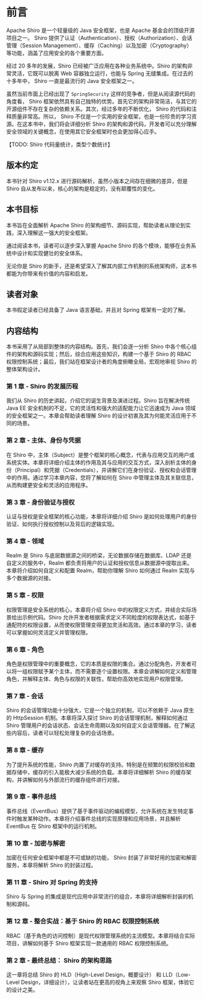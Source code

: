 # 前言

Apache Shiro 是一个轻量级的 Java 安全框架，也是 Apache 基金会的顶级开源项目之一。 Shiro 提供了认证（Authentication）、授权（Authorization）、会话管理（Session Management）、缓存（Caching）以及加密（Cryptography）等功能，涵盖了应用安全的各个重要方面。

经过 20 多年的发展，Shiro 已经被广泛应用在各种业务系统中。Shiro 的架构非常灵活，它既可以脱离 Web 容器独立运行，也能与 Spring 无缝集成。在过去的十多年中， Shiro 一直是最流行的 Java 安全框架之一。

虽然当前市面上已经出现了 `SpringSecurity` 这样的竞争者，但是从阅读源代码的角度看， Shiro 框架依然具有自己独特的优势。首先它的架构非常简洁，与其它的开源组件不存在复杂的依赖关系。其次，经过多年的不断优化， Shiro 的代码和注释质量非常高。所以， Shiro 不仅是一个实用的安全框架，也是一份珍贵的学习资源。在这本书中，我们将会详细分析 Shiro 的架构和源代码，开发者可以充分理解安全领域的关键概念，在使用其它安全框架时也会更加得心应手。

【TODO: Shiro 代码量统计，类型个数统计】

## 版本约定

本书针对 Shiro v1.12.x 进行源码解析，虽然小版本之间存在细微的差异，但是 Shiro 自从发布以来，核心的架构是稳定的，没有颠覆性的变化。

## 本书目标

本书旨在全面解析 Apache Shiro 的架构细节、源码实现，帮助读者从理论到实践，深入理解这一强大的安全框架。

通过阅读本书，读者可以逐步深入掌握 Apache Shiro 的各个模块，能够在业务系统中设计和实现健壮的安全体系。

无论你是 Shiro 的新手，还是希望深入了解其内部工作机制的系统架构师，这本书都能为你带来有价值的内容和启发。

## 读者对象

本书假定读者已经具备了 Java 语言基础，并且对 Spring 框架有一定的了解。

## 内容结构

本书采用了从局部到整体的内容结构。首先，我们会逐一分析 Shiro 中各个核心组件的架构和源码实现；然后，综合应用这些知识，构建一个基于 Shiro 的 RBAC 权限控制系统；最后，我们站在框架设计者的角度俯瞰全局，宏观地审视 Shiro 的整体架构设计。

### 第 1 章 - Shiro 的发展历程

我们从 Shiro 的历史讲起，介绍它的诞生背景及演进过程。Shiro 旨在解决传统 Java EE 安全机制的不足，它的灵活性和强大的适配能力让它迅速成为 Java 领域的安全框架之一。本章会帮助读者理解 Shiro 的设计初衷及其为何能灵活应用于不同的场景。

### 第 2 章 - 主体、身份与凭据

在 Shiro 中，主体（Subject）是整个框架的核心概念，代表与应用交互的用户或系统实体。本章将详细介绍主体的作用及其与应用的交互方式，深入剖析主体的身份（Principal）和凭据（Credentials），并讲解它们在身份验证、授权和会话管理中的作用。通过学习本章内容，您将了解如何在 Shiro 中管理主体及其关联信息，从而构建更安全和灵活的应用程序。

### 第 3 章 - 身份验证与授权

认证与授权是安全框架的核心功能，本章将详细介绍 Shiro 是如何处理用户的身份验证、如何执行授权控制以及背后的逻辑实现。

### 第 4 章 - 领域

Realm 是 Shiro 与底层数据源之间的桥梁，无论数据存储在数据库、LDAP 还是自定义的服务中，Realm 都负责将用户的认证和授权信息从数据源中提取出来。本章将介绍如何自定义和配置 Realm，帮助你理解 Shiro 如何通过 Realm 实现与多个数据源的对接。

### 第 5 章 - 权限

权限管理是安全系统的核心，本章将介绍 Shiro 中的权限定义方式，并结合实际场景给出示例代码。Shiro 允许开发者根据需求定义不同粒度的权限表达式，如基于通配符的权限设置，从而使权限管理变得更加灵活和高效。通过本章的学习，读者可以掌握如何灵活定义并管理权限。

### 第 6 章 - 角色

角色是权限管理中的重要概念，它的本质是权限的集合。通过分配角色，开发者可以将一组权限赋予某个主体，而不需要逐个设置权限。本章会讲解如何定义和管理角色，并解释主体、角色与权限的关联性，帮助你高效地实现用户权限管理。

### 第 7 章 - 会话

Shiro 的会话管理功能十分强大，它是一个独立的机制，可以不依赖于 Java 原生的 HttpSession 机制。本章将深入探讨 Shiro 的会话管理机制，解释如何通过 Shiro 管理用户的会话状态、会话生命周期以及如何自定义会话管理器。在了解这些内容后，读者可以轻松处理复杂的会话场景。

### 第 8 章 - 缓存

为了提升系统的性能，Shiro 内置了对缓存的支持。特别是在频繁的权限校验和数据存储中，缓存的引入能极大减少系统的负载。本章将详细解析 Shiro 的缓存架构，并讲解如何与外部流行的缓存组件进行对接。

### 第 9 章 - 事件总线

事件总线（EventBus）提供了基于事件驱动的编程模型，允许系统在发生特定事件时触发某种动作。本章将介绍事件总线的实现原理和应用场景，并且解析 EventBus 在 Shiro 框架中的运行机制。

### 第 10 章 - 加密与解密

加密在任何安全框架中都是不可或缺的功能， Shiro 封装了非常好用的加密和解密服务，本章将解析 Shiro 的封装过程。

### 第 11 章 - Shiro 对 Spring 的支持

Shiro 与 Spring 的集成是现代应用中非常流行的组合，本章将详细解析封装的机制和源码。

### 第 12 章 - 整合实战：基于 Shiro 的 RBAC 权限控制系统

RBAC（基于角色的访问控制）是现代权限管理系统的主流模型。本章将结合实际项目，讲解如何基于 Shiro 框架实现一款通用的 RBAC 权限控制系统。

### 第 2 章 - 最终总结： Shiro 的架构思路

这一章将总结 Shiro 的 HLD（High-Level Design，概要设计） 和 LLD（Low-Level Design，详细设计），让读者站在更高的视角上来观察 Shiro 框架，体验它的设计之美。
